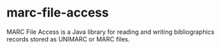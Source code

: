 marc-file-access
================

MARC File Access is a Java library for reading and writing bibliographics records stored as UNIMARC or MARC files.
